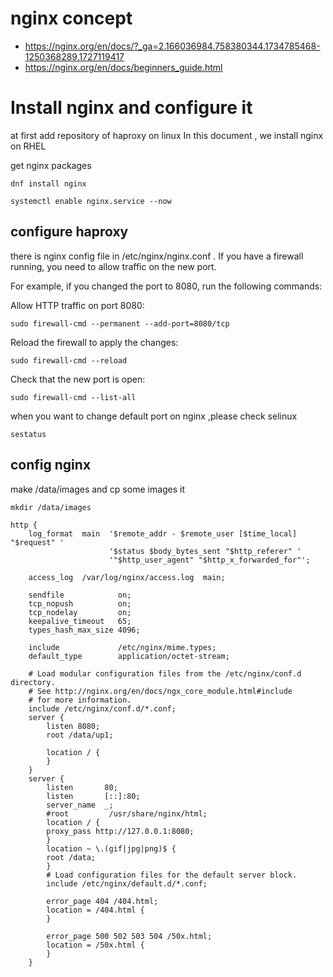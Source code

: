 # nginx concept
* https://nginx.org/en/docs/?_ga=2.166036984.758380344.1734785468-1250368289.1727119417
* https://nginx.org/en/docs/beginners_guide.html


# Install nginx and configure it
at first add repository of haproxy on linux
In this document , we install nginx on RHEL

get nginx packages
```
dnf install nginx
```
```
systemctl enable nginx.service --now
```

## configure haproxy
there is nginx config file in /etc/nginx/nginx.conf .
If you have a firewall running, you need to allow traffic on the new port.

For example, if you changed the port to 8080, run the following commands:

Allow HTTP traffic on port 8080:
```
sudo firewall-cmd --permanent --add-port=8080/tcp
```
Reload the firewall to apply the changes:
```
sudo firewall-cmd --reload
```
Check that the new port is open:
```
sudo firewall-cmd --list-all
```
when you want to change default port on nginx ,please check selinux
```
sestatus 
```


## config nginx
make /data/images and cp some images it
```
mkdir /data/images
```
```
http {
    log_format  main  '$remote_addr - $remote_user [$time_local] "$request" '
                      '$status $body_bytes_sent "$http_referer" '
                      '"$http_user_agent" "$http_x_forwarded_for"';

    access_log  /var/log/nginx/access.log  main;

    sendfile            on;
    tcp_nopush          on;
    tcp_nodelay         on;
    keepalive_timeout   65;
    types_hash_max_size 4096;

    include             /etc/nginx/mime.types;
    default_type        application/octet-stream;

    # Load modular configuration files from the /etc/nginx/conf.d directory.
    # See http://nginx.org/en/docs/ngx_core_module.html#include
    # for more information.
    include /etc/nginx/conf.d/*.conf;
    server {
        listen 8080;
        root /data/up1;

        location / {
        }
    }
    server {
        listen       80;
        listen       [::]:80;
        server_name  _;
        #root         /usr/share/nginx/html;
        location / {
        proxy_pass http://127.0.0.1:8080;
        }
        location ~ \.(gif|jpg|png)$ {
        root /data;
        }
        # Load configuration files for the default server block.
        include /etc/nginx/default.d/*.conf;

        error_page 404 /404.html;
        location = /404.html {
        }

        error_page 500 502 503 504 /50x.html;
        location = /50x.html {
        }
    }


```